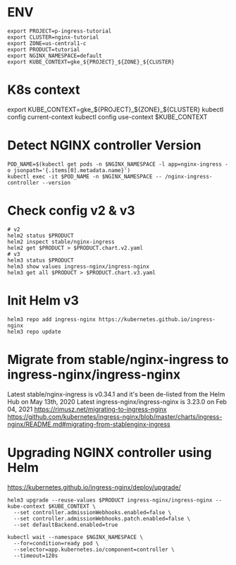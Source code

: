 # ENV
```
export PROJECT=p-ingress-tutorial
export CLUSTER=nginx-tutorial
export ZONE=us-central1-c
export PRODUCT=tutorial
export NGINX_NAMESPACE=default
export KUBE_CONTEXT=gke_${PROJECT}_${ZONE}_${CLUSTER}
```

# K8s context
export KUBE_CONTEXT=gke_${PROJECT}_${ZONE}_${CLUSTER}
kubectl config current-context
kubectl config use-context $KUBE_CONTEXT

# Detect NGINX controller Version
```
POD_NAME=$(kubectl get pods -n $NGINX_NAMESPACE -l app=nginx-ingress -o jsonpath='{.items[0].metadata.name}')
kubectl exec -it $POD_NAME -n $NGINX_NAMESPACE -- /nginx-ingress-controller --version
```

# Check config v2 & v3
```
# v2
helm2 status $PRODUCT
helm2 inspect stable/nginx-ingress
helm2 get $PRODUCT > $PRODUCT.chart.v2.yaml
# v3
helm3 status $PRODUCT
helm3 show values ingress-nginx/ingress-nginx
helm3 get all $PRODUCT > $PRODUCT.chart.v3.yaml
```

# Init Helm v3
```
helm3 repo add ingress-nginx https://kubernetes.github.io/ingress-nginx
helm3 repo update
```

# Migrate from stable/nginx-ingress to ingress-nginx/ingress-nginx
Latest stable/nginx-ingress is v0.34.1 and it's been de-listed from the Helm Hub on May 13th, 2020
Latest ingress-nginx/ingress-nginx is 3.23.0 on Feb 04, 2021
https://rimusz.net/migrating-to-ingress-nginx
https://github.com/kubernetes/ingress-nginx/blob/master/charts/ingress-nginx/README.md#migrating-from-stablenginx-ingress

# Upgrading NGINX controller using Helm
https://kubernetes.github.io/ingress-nginx/deploy/upgrade/
```
helm3 upgrade --reuse-values $PRODUCT ingress-nginx/ingress-nginx --kube-context $KUBE_CONTEXT \
  --set controller.admissionWebhooks.enabled=false \
  --set controller.admissionWebhooks.patch.enabled=false \
  --set defaultBackend.enabled=true

kubectl wait --namespace $NGINX_NAMESPACE \
  --for=condition=ready pod \
  --selector=app.kubernetes.io/component=controller \
  --timeout=120s
```
